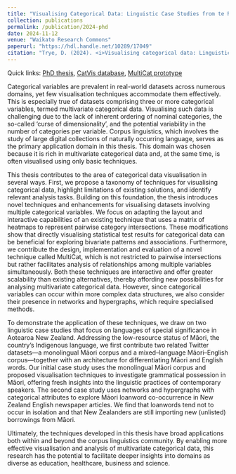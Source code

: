 ```yaml
---
title: "Visualising Categorical Data: Linguistic Case Studies from te Reo Māori and New Zealand English"
collection: publications
permalink: /publication/2024-phd
date: 2024-11-12
venue: "Waikato Research Commons"
paperurl: "https://hdl.handle.net/10289/17049"
citation: "Trye, D. (2024). <i>Visualising categorical data: Linguistic case studies from te Reo Māori and New Zealand English.</i> (Doctoral thesis, The University of Waikato, Hamilton, New Zealand). The University of Waikato."
---
```


Quick links: [PhD thesis](https://hdl.handle.net/10289/17049), [CatVis database](https://cat-vis.github.io/src/), [MultiCat prototype](https://dgt12.github.io/multicat/)

Categorical variables are prevalent in real-world datasets across numerous domains, yet few visualisation techniques accommodate them effectively. This is especially true of datasets comprising three or more categorical variables, termed multivariate categorical data. Visualising such data is challenging due to the lack of inherent ordering of nominal categories, the so-called ‘curse of dimensionality’, and the potential variability in the number of categories per variable. Corpus linguistics, which involves the study of large digital collections of naturally occurring language, serves as the primary application domain in this thesis. This domain was chosen because it is rich in multivariate categorical data and, at the same time, is often visualised using only basic techniques.

This thesis contributes to the area of categorical data visualisation in several ways. First, we propose a taxonomy of techniques for visualising categorical data, highlight limitations of existing solutions, and identify relevant analysis tasks. Building on this foundation, the thesis introduces novel techniques and enhancements for visualising datasets involving multiple categorical variables. We focus on adapting the layout and interactive capabilities of an existing technique that uses a matrix of heatmaps to represent pairwise category intersections. These modifications show that directly visualising statistical test results for categorical data can be beneficial for exploring bivariate patterns and associations. Furthermore, we contribute the design, implementation and evaluation of a novel technique called MultiCat, which is not restricted to pairwise intersections but rather facilitates analysis of relationships among multiple variables simultaneously. Both these techniques are interactive and offer greater scalability than existing alternatives, thereby affording new possibilities for analysing multivariate categorical data. However, since categorical variables can occur within more complex data structures, we also consider their presence in networks and hypergraphs, which require specialised methods.

To demonstrate the application of these techniques, we draw on two linguistic case studies that focus on languages of special significance in Aotearoa New Zealand. Addressing the low-resource status of Māori, the country’s Indigenous language, we first contribute two related Twitter datasets—a monolingual Māori corpus and a mixed–language Māori–English corpus—together with an architecture for differentiating Māori and English words. Our initial case study uses the monolingual Māori corpus and proposed visualisation techniques to investigate grammatical possession in Māori, offering fresh insights into the linguistic practices of contemporary speakers. The second case study uses networks and hypergraphs with categorical attributes to explore Māori loanword co-occurrence in New Zealand English newspaper articles. We find that loanwords tend not to occur in isolation and that New Zealanders are still importing new (unlisted) borrowings from Māori.

Ultimately, the techniques developed in this thesis have broad applications both within and beyond the corpus linguistics community. By enabling more effective visualisation and analysis of multivariate categorical data, this research has the potential to facilitate deeper insights into domains as diverse as education, healthcare, business and science.